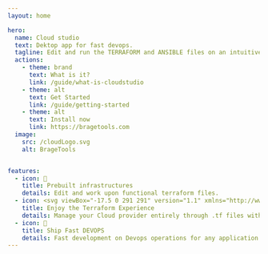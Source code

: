 ```yaml
---
layout: home

hero:
  name: Cloud studio
  text: Dektop app for fast devops.
  tagline: Edit and run the TERRAFORM and ANSIBLE files on an intuitive UI.
  actions:
    - theme: brand
      text: What is it?
      link: /guide/what-is-cloudstudio
    - theme: alt
      text: Get Started
      link: /guide/getting-started
    - theme: alt
      text: Install now
      link: https://bragetools.com
  image:
    src: /cloudLogo.svg
    alt: BrageTools


features:
  - icon: 📝
    title: Prebuilt infrastructures
    details: Edit and work upon functional terraform files.
  - icon: <svg viewBox="-17.5 0 291 291" version="1.1" xmlns="http://www.w3.org/2000/svg" xmlns:xlink="http://www.w3.org/1999/xlink" preserveAspectRatio="xMidYMid" fill="#000000"><g id="SVGRepo_bgCarrier" stroke-width="0"></g><g id="SVGRepo_tracerCarrier" stroke-linecap="round" stroke-linejoin="round"></g><g id="SVGRepo_iconCarrier"> <g> <polygon fill="#4040B2" points="176.485057 188.994162 256.000302 143.127442 256.000302 51.2485453 176.485057 97.2122358"> </polygon> <path d="M88.2425283,51.2485453 L167.757774,97.2122358 L167.757774,188.994162 L88.2425283,143.078957 M0,91.8304113 L79.5152453,137.745617 L79.5152453,45.9152057 L0,0 M88.2425283,244.994228 L167.757774,290.909434 L167.757774,199.079023 L88.2425283,153.163817" fill="#5C4EE5"> </path> </g> </g></svg>
    title: Enjoy the Terraform Experience
    details: Manage your Cloud provider entirely through .tf files without touching its dashboard.
  - icon: 🚀
    title: Ship Fast DEVOPS
    details: Fast development on Devops operations for any application.
---
```


<style>
.VPContent .VPHome .VPHero .name .clip {
  background: transparent;
  background-clip: text;
  -webkit-background-clip: text;
  -webkit-text-fill-color: #98e1eb;
}

@media (min-width: 640px) {
  .VPContent .VPHome .VPHero .text {
    max-width: 1106px;
    /* max-width: 876px; */
    line-height: 56px;
    font-size: 48px;
  }
}
</style>